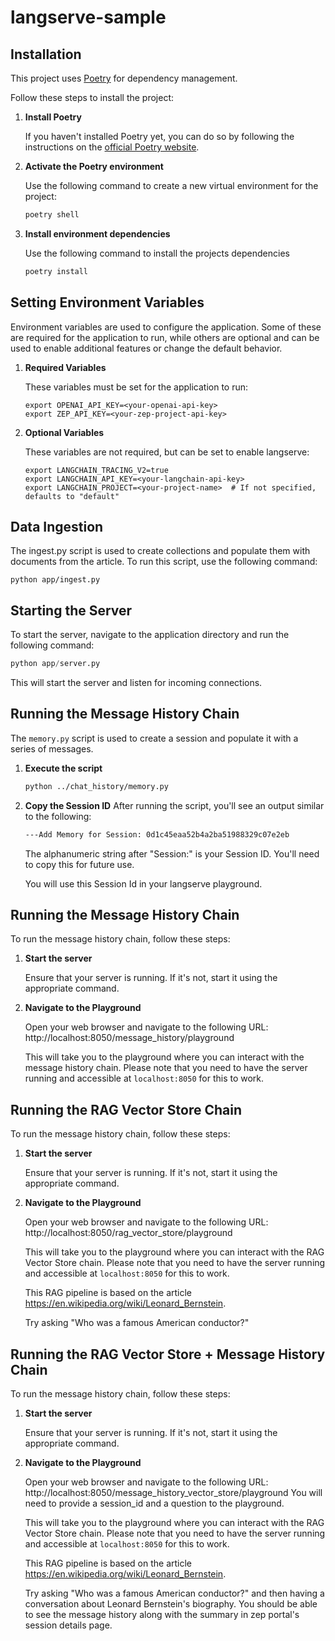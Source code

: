 # langserve-sample

## Installation

This project uses [Poetry](https://python-poetry.org/) for dependency management.

Follow these steps to install the project:

1. **Install Poetry**

   If you haven't installed Poetry yet, you can do so by following the instructions on the [official Poetry website](https://python-poetry.org/docs/#installation).

2. **Activate the Poetry environment**

    Use the following command to create a new virtual environment for the project:
    ```bash
    poetry shell
    ```

3. **Install environment dependencies**

    Use the following command to install the projects dependencies
    ```bash
    poetry install
    ```


## Setting Environment Variables

Environment variables are used to configure the application. Some of these are required for the application to run, while others are optional and can be used to enable additional features or change the default behavior.

1. **Required Variables**

   These variables must be set for the application to run:

   ```shell
   export OPENAI_API_KEY=<your-openai-api-key>
   export ZEP_API_KEY=<your-zep-project-api-key>
   ```

2. **Optional Variables**

   These variables are not required, but can be set to enable langserve:

   ```shell
   export LANGCHAIN_TRACING_V2=true
   export LANGCHAIN_API_KEY=<your-langchain-api-key>
   export LANGCHAIN_PROJECT=<your-project-name>  # If not specified, defaults to "default"
   ```

## Data Ingestion

The ingest.py script is used to create collections and populate them with documents from the article. To run this script, use the following command:

```
python app/ingest.py
```

## Starting the Server

To start the server, navigate to the application directory and run the following command:

```python
python app/server.py
```

This will start the server and listen for incoming connections.

## Running the Message History Chain

The `memory.py` script is used to create a session and populate it with a series of messages.

1. **Execute the script**

   ```bash
   python ../chat_history/memory.py
   ```

2. **Copy the Session ID**
   After running the script, you'll see an output similar to the following:

   ```bash
   ---Add Memory for Session: 0d1c45eaa52b4a2ba51988329c07e2eb
   ```
   The alphanumeric string after "Session:" is your Session ID. You'll need to copy this for future use.

   You will use this Session Id in your langserve playground.


## Running the Message History Chain

To run the message history chain, follow these steps:

1. **Start the server**

   Ensure that your server is running. If it's not, start it using the appropriate command.

2. **Navigate to the Playground**

   Open your web browser and navigate to the following URL:
   http://localhost:8050/message_history/playground

   This will take you to the playground where you can interact with the message history chain.
   Please note that you need to have the server running and accessible at `localhost:8050` for this to work.

## Running the RAG Vector Store Chain

To run the message history chain, follow these steps:

1. **Start the server**

   Ensure that your server is running. If it's not, start it using the appropriate command.

2. **Navigate to the Playground**

   Open your web browser and navigate to the following URL:
   http://localhost:8050/rag_vector_store/playground

   This will take you to the playground where you can interact with the RAG Vector Store chain.
   Please note that you need to have the server running and accessible at `localhost:8050` for this to work.

   This RAG pipeline is based on the article https://en.wikipedia.org/wiki/Leonard_Bernstein.

   Try asking "Who was a famous American conductor?"

## Running the RAG Vector Store + Message History Chain

To run the message history chain, follow these steps:

1. **Start the server**

   Ensure that your server is running. If it's not, start it using the appropriate command.

2. **Navigate to the Playground**

   Open your web browser and navigate to the following URL:
   http://localhost:8050/message_history_vector_store/playground
   You will need to provide a session_id and a question to the playground.

   This will take you to the playground where you can interact with the RAG Vector Store chain.
   Please note that you need to have the server running and accessible at `localhost:8050` for this to work.

   This RAG pipeline is based on the article https://en.wikipedia.org/wiki/Leonard_Bernstein.

   Try asking "Who was a famous American conductor?" and then having a conversation about Leonard Bernstein's biography. You should be able to see the message history along with the summary in zep portal's session details page.